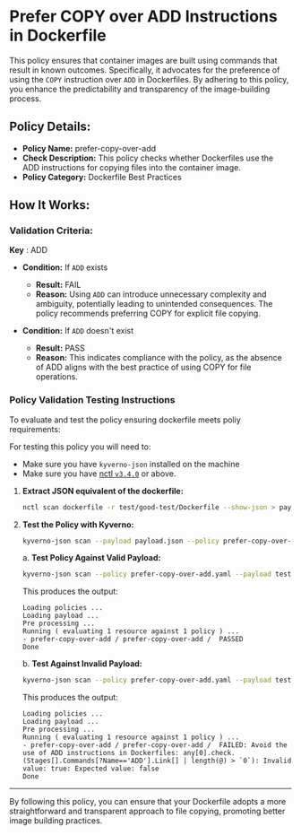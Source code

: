 # Prefer COPY over ADD Instructions in Dockerfile

This policy ensures that container images are built using commands that result in known outcomes. Specifically, it advocates for the preference of using the `COPY` instruction over `ADD` in Dockerfiles. By adhering to this policy, you enhance the predictability and transparency of the image-building process.

## Policy Details:

- **Policy Name:** prefer-copy-over-add
- **Check Description:** This policy checks whether Dockerfiles use the ADD instructions for copying files into the container image.
- **Policy Category:** Dockerfile Best Practices

## How It Works:

### Validation Criteria:

**Key** : ADD

- **Condition:** If `ADD` exists
  - **Result:** FAIL
  - **Reason:**  Using `ADD` can introduce unnecessary complexity and ambiguity, potentially leading to unintended consequences. The policy recommends preferring COPY for explicit file copying.

- **Condition:**  If `ADD` doesn't exist
  - **Result:** PASS
  - **Reason:** This indicates compliance with the policy, as the absence of ADD aligns with the best practice of using COPY for file operations.

### Policy Validation Testing Instructions

To evaluate and test the policy ensuring dockerfile meets poliy requirements:

For testing this policy you will need to:
- Make sure you have `kyverno-json` installed on the machine
- Make sure you have [nctl `v3.4.0`](https://downloads.nirmata.io/nctl/downloads/) or above.


1. **Extract JSON equivalent of the dockerfile:**
    ```bash
    nctl scan dockerfile -r test/good-test/Dockerfile --show-json > payload.json
    ```

2. **Test the Policy with Kyverno:**
    ```bash
    kyverno-json scan --payload payload.json --policy prefer-copy-over-add.yaml
    ```
    
    a. **Test Policy Against Valid Payload:**
    ```bash
    kyverno-json scan --policy prefer-copy-over-add.yaml --payload test/good-test/good-payload.json
    ```

    This produces the output:
    ```
    Loading policies ...
    Loading payload ...
    Pre processing ...
    Running ( evaluating 1 resource against 1 policy ) ...
    - prefer-copy-over-add / prefer-copy-over-add /  PASSED
    Done
    ```

    b. **Test Against Invalid Payload:**
    ```bash
    kyverno-json scan --policy prefer-copy-over-add.yaml --payload test/bad-test/bad-payload.json
    ```

    This produces the output:
    ```
    Loading policies ...
    Loading payload ...
    Pre processing ...
    Running ( evaluating 1 resource against 1 policy ) ...
    - prefer-copy-over-add / prefer-copy-over-add /  FAILED: Avoid the use of ADD instructions in Dockerfiles: any[0].check.(Stages[].Commands[?Name=='ADD'].Link[] | length(@) > `0`): Invalid value: true: Expected value: false
    Done
    ```

---

By following this policy, you can ensure that your Dockerfile adopts a more straightforward and transparent approach to file copying, promoting better image building practices.
